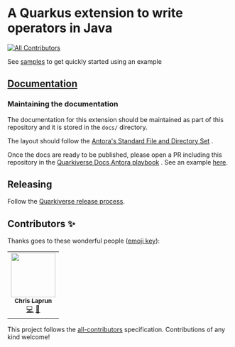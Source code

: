 # A Quarkus extension to write operators in Java

<!-- ALL-CONTRIBUTORS-BADGE:START - Do not remove or modify this section -->
[![All Contributors](https://img.shields.io/badge/all_contributors-1-orange.svg?style=flat-square)](#contributors-)
<!-- ALL-CONTRIBUTORS-BADGE:END -->

See [samples](samples/README.md) to get quickly started using an example

## [Documentation](https://quarkiverse.github.io/quarkiverse-docs/quarkus-operator-sdk/dev/index.html)
                                                                                                            
### Maintaining the documentation
The documentation for this extension should be maintained as part of this repository and it is
stored in the `docs/` directory.

The layout should follow
the [Antora's Standard File and Directory Set](https://docs.antora.org/antora/2.3/standard-directories/)
.

Once the docs are ready to be published, please open a PR including this repository in
the [Quarkiverse Docs Antora playbook](https://github.com/quarkiverse/quarkiverse-docs/blob/master/antora-playbook.yml#L7)
. See an example [here](https://github.com/quarkiverse/quarkiverse-docs/pull/1).

## Releasing

Follow the [Quarkiverse release process](https://github.com/quarkiverse/quarkiverse/wiki/Release).

## Contributors ✨

Thanks goes to these wonderful people ([emoji key](https://allcontributors.org/docs/en/emoji-key)):

<!-- ALL-CONTRIBUTORS-LIST:START - Do not remove or modify this section -->
<!-- prettier-ignore-start -->
<!-- markdownlint-disable -->
<table>
  <tr>
    <td align="center"><a href="http://about.me/metacosm"><img src="https://avatars.githubusercontent.com/u/120057?v=4?s=100" width="100px;" alt=""/><br /><sub><b>Chris Laprun</b></sub></a><br /><a href="https://github.com/quarkiverse/quarkus-operator-sdk/commits?author=metacosm" title="Code">💻</a> <a href="#maintenance-metacosm" title="Maintenance">🚧</a></td>
  </tr>
</table>

<!-- markdownlint-restore -->
<!-- prettier-ignore-end -->

<!-- ALL-CONTRIBUTORS-LIST:END -->

This project follows the [all-contributors](https://github.com/all-contributors/all-contributors)
specification. Contributions of any kind welcome!